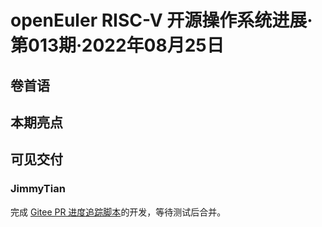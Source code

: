 # openEuler RISC-V 开源操作系统进展·第013期·2022年08月25日

## 卷首语



## 本期亮点



## 可见交付

### JimmyTian

完成 [Gitee PR 进度追踪脚本](https://github.com/iamtwz/tarsier-oerv/tree/pr-track-tools/scripts/GiteePRTracker)的开发，等待测试后合并。

